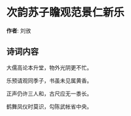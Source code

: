 # 次韵苏子瞻观范景仁新乐

**作者**: 刘攽

## 诗词内容

大儒高论本升堂，物外光阴更不忙。

乐预请观同季子，书虽未见属黄香。

正声仍许三人和，古尺应无一黍长。

鹤舞凤仪时莫识，勾陈武帐省中央。

